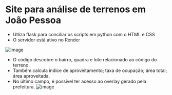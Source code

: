 # Site para análise de terrenos em João Pessoa
- Utliza flask para conciliar os scripts em python com o HTML e CSS
- O servidor está ativo no Render

![image](https://github.com/user-attachments/assets/3b6d1a65-6630-420e-93ed-23d5b1c5068a)

- O código descobre o bairro, quadra e lote relacionado ao código do terreno.
- Também calcula índice de aproveitamento; taxa de ocupação; área total; área aproveitada.
- No último campo, é possível ter acesso ao overlay gerado pela prefeitura.
![image](https://github.com/user-attachments/assets/144d66e6-72ea-4822-b722-7931465c9db6)
